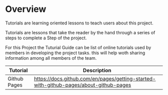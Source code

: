 # Overview

Tutorials are learning oriented lessons to teach users about this project.

Tutorials are lessons that take the reader by the hand through a series of steps to complete a Step of the project.

For this Project the Tuturial Guide can be list of online tutorials used by members in developing the project tasks. this will help woth sharing information among all members of the team.

| Tutorial | Description |
|----------|-------------|
| Github Pages       |  https://docs.github.com/en/pages/getting-started-with-github-pages/about-github-pages           |
